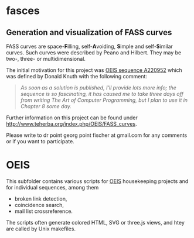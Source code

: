 # fasces
## Generation and visualization of FASS curves

FASS curves are space-**F**illing, self-**A**voiding, **S**imple and self-**S**imilar curves.
Such curves were described by Peano and Hilbert. 
They may be two-, three- or multidimensional.

The initial motivation for this project was [OEIS sequence A220952](https://oeis.org/search?q=A220952) which was defined by Donald Knuth with the following comment:
> *As soon as a solution is published, I'll provide lots more info; the sequence is so fascinating, it has caused me to take three days off from writing The Art of Computer Programming, but I plan to use it in Chapter 8 some day.*

Further information on this project can be found under
http://www.teherba.org/index.php/OEIS/FASS_curves. 

Please write to dr point georg point fischer at gmail.com for any comments
or if you want to participate.

# OEIS
This subfolder contains various scripts for  [OEIS](https://oeis.org/) housekeeping projects and for individual sequences, among them
* broken link detection,
* coincidence search,
* mail list crossreference.

The scripts often generate colored HTML, SVG or three.js views, and htey are called by Unix makefiles.
